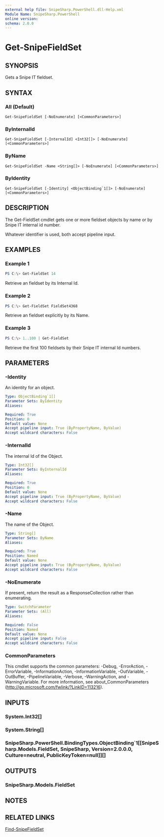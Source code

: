 ```yaml
---
external help file: SnipeSharp.PowerShell.dll-Help.xml
Module Name: SnipeSharp.PowerShell
online version:
schema: 2.0.0
---
```


# Get-SnipeFieldSet

## SYNOPSIS
Gets a Snipe IT fieldset.

## SYNTAX

### All (Default)
```
Get-SnipeFieldSet [-NoEnumerate] [<CommonParameters>]
```

### ByInternalId
```
Get-SnipeFieldSet [-InternalId] <Int32[]> [-NoEnumerate] [<CommonParameters>]
```

### ByName
```
Get-SnipeFieldSet -Name <String[]> [-NoEnumerate] [<CommonParameters>]
```

### ByIdentity
```
Get-SnipeFieldSet [-Identity] <ObjectBinding`1[]> [-NoEnumerate] [<CommonParameters>]
```

## DESCRIPTION
The Get-FieldSet cmdlet gets one or more fieldset objects by name or by Snipe IT internal id number.

Whatever identifier is used, both accept pipeline input.

## EXAMPLES

### Example 1
```powershell
PS C:\> Get-FieldSet 14
```

Retrieve an fieldset by its Internal Id.

### Example 2
```powershell
PS C:\> Get-FieldSet FieldSet4368
```

Retrieve an fieldset explicitly by its Name.

### Example 3
```powershell
PS C:\> 1..100 | Get-FieldSet
```

Retrieve the first 100 fieldsets by their Snipe IT internal Id numbers.

## PARAMETERS

### -Identity
An identity for an object.

```yaml
Type: ObjectBinding`1[]
Parameter Sets: ByIdentity
Aliases:

Required: True
Position: 0
Default value: None
Accept pipeline input: True (ByPropertyName, ByValue)
Accept wildcard characters: False
```

### -InternalId
The internal Id of the Object.

```yaml
Type: Int32[]
Parameter Sets: ByInternalId
Aliases:

Required: True
Position: 0
Default value: None
Accept pipeline input: True (ByPropertyName, ByValue)
Accept wildcard characters: False
```

### -Name
The name of the Object.

```yaml
Type: String[]
Parameter Sets: ByName
Aliases:

Required: True
Position: Named
Default value: None
Accept pipeline input: True (ByPropertyName, ByValue)
Accept wildcard characters: False
```

### -NoEnumerate
If present, return the result as a ResponseCollection rather than enumerating.

```yaml
Type: SwitchParameter
Parameter Sets: (All)
Aliases:

Required: False
Position: Named
Default value: None
Accept pipeline input: False
Accept wildcard characters: False
```

### CommonParameters
This cmdlet supports the common parameters: -Debug, -ErrorAction, -ErrorVariable, -InformationAction, -InformationVariable, -OutVariable, -OutBuffer, -PipelineVariable, -Verbose, -WarningAction, and -WarningVariable. For more information, see about_CommonParameters (http://go.microsoft.com/fwlink/?LinkID=113216).

## INPUTS

### System.Int32[]

### System.String[]

### SnipeSharp.PowerShell.BindingTypes.ObjectBinding`1[[SnipeSharp.Models.FieldSet, SnipeSharp, Version=2.0.0.0, Culture=neutral, PublicKeyToken=null]][]

## OUTPUTS

### SnipeSharp.Models.FieldSet

## NOTES

## RELATED LINKS

[Find-SnipeFieldSet](Find-SnipeFieldSet.md)
